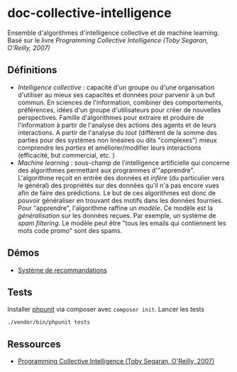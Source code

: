 # doc-collective-intelligence

Ensemble d'algorithmes d'intelligence collective et de machine learning. Basé sur le livre *Programming Collective Intelligence (Toby Segaran, O'Reilly, 2007)*

## Définitions

- *Intelligence collective* : capacité d'un groupe ou d'une organisation d'utiliser au mieux ses capacités et données pour parvenir à un but commun. En sciences de l'information, combiner des comportements, préférences, idées d'un groupe d'utilisateurs pour créer de nouvelles perspectives. Famille d'algorithmes pour extraire et produire de l'information à partir de l'analyse des actions des agents et de leurs interactions. A partir de l'analyse du *tout* (différent de la somme des parties pour des systèmes non linéaires ou dits "complexes") mieux comprendre les *parties* et améliorer/modifier leurs interactions (efficacité, but commercial, etc. )
- *Machine learning* : sous-champ de l'intelligence artificielle qui concerne des algorithmes permettant aux programmes d'"apprendre". L'algorithme reçoit en entrée des données et *infère* (du particulier vers le général) des propriétés sur des données qu'il n'a pas encore vues afin de faire des prédictions. Le but de ces algorithmes est donc de pouvoir généraliser en trouvant des motifs dans les données fournies. Pour "apprendre", l'algorithme raffine un *modèle*. Ce modèle est la *généralisation* sur les données reçues. Par exemple, un système de *spam filtering*. Le modèle peut être "tous les emails qui contiennent les mots code promo" sont des spams.

## Démos

- [Système de recommandations](./making-recommandantions/index.php)

## Tests


Installer [phpunit](https://phpunit.de/getting-started/phpunit-10.html) via composer avec `composer init`. Lancer les tests

~~~
./vendor/bin/phpunit tests
~~~

## Ressources

- [Programming Collective Intelligence (Toby Segaran, O'Reilly, 2007)](https://learning.oreilly.com/library/view/programming-collective-intelligence/9780596529321/)